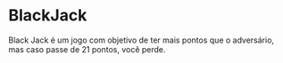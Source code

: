 # BlackJack
  Black Jack é um jogo com objetivo de ter mais pontos que o adversário, mas caso passe de 21 pontos, você perde.
